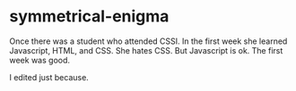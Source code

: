 # symmetrical-enigma
Once there was a student who attended CSSI.
In the first week she learned Javascript, HTML, and CSS.
She hates CSS.
But Javascript is ok.
The first week was good.

I edited just because. 
